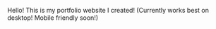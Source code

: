 Hello! This is my portfolio website I created!
(Currently works best on desktop! Mobile friendly soon!)
